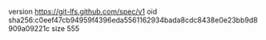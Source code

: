 version https://git-lfs.github.com/spec/v1
oid sha256:c0eef47cb94959f4396eda5561162934bada8cdc8438e0e23bb9d8909a09221c
size 555
